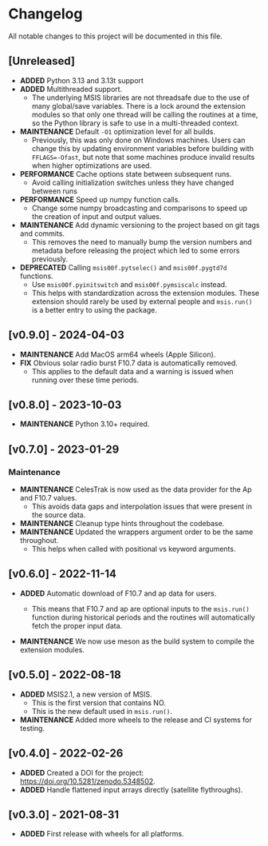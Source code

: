 # Changelog

All notable changes to this project will be documented in this file.

## [Unreleased]

- **ADDED** Python 3.13 and 3.13t support
- **ADDED** Multithreaded support.
  - The underlying MSIS libraries are not threadsafe due
    to the use of many global/save variables. There is a lock around the
    extension modules so that only one thread will be calling the routines
    at a time, so the Python library is safe to use in a multi-threaded context.
- **MAINTENANCE** Default `-O1` optimization level for all builds.
  - Previously, this
    was only done on Windows machines. Users can change this by updating
    environment variables before building with `FFLAGS=-Ofast`, but note that
    some machines produce invalid results when higher optimizations are used.
- **PERFORMANCE** Cache options state between subsequent runs.
  - Avoid calling initialization switches unless they have changed between runs
- **PERFORMANCE** Speed up numpy function calls.
  - Change some numpy broadcasting and comparisons to speed up the creation of
    input and output values.
- **MAINTENANCE** Add dynamic versioning to the project based on git tags and commits.
  - This removes the need to manually bump the version numbers and metadata before
    releasing the project which led to some errors previously.
- **DEPRECATED** Calling `msis00f.pytselec()` and `msis00f.pygtd7d` functions.
  - Use `msis00f.pyinitswitch` and `msis00f.pymsiscalc` instead.
  - This helps with standardization across the extension modules. These extension
    should rarely be used by external people and `msis.run()` is a better entry
    to using the package.

## [v0.9.0] - 2024-04-03

- **MAINTENANCE** Add MacOS arm64 wheels (Apple Silicon).
- **FIX** Obvious solar radio burst F10.7 data is automatically removed.
  - This applies to the default data and a warning is issued when running over
    these time periods.

## [v0.8.0] - 2023-10-03

- **MAINTENANCE** Python 3.10+ required.

## [v0.7.0] - 2023-01-29

### Maintenance

- **MAINTENANCE** CelesTrak is now used as the data provider for the Ap and F10.7 values.
  - This avoids data gaps and interpolation issues that were present in the source data.
- **MAINTENANCE** Cleanup type hints throughout the codebase.
- **MAINTENANCE** Updated the wrappers argument order to be the same throughout.
  - This helps when called with positional vs keyword arguments.

## [v0.6.0] - 2022-11-14

- **ADDED** Automatic download of F10.7 and ap data for users.
  - This means that F10.7 and ap are optional inputs to the `msis.run()`
    function during historical periods and the routines will automatically
    fetch the proper input data.

- **MAINTENANCE** We now use meson as the build system to compile the extension modules.

## [v0.5.0] - 2022-08-18

- **ADDED** MSIS2.1, a new version of MSIS.
  - This is the first version that contains NO.
  - This is the new default used in `msis.run()`.
- **MAINTENANCE** Added more wheels to the release and CI systems for testing.

## [v0.4.0] - 2022-02-26

- **ADDED** Created a DOI for the project: <https://doi.org/10.5281/zenodo.5348502>.
- **ADDED** Handle flattened input arrays directly (satellite flythroughs).

## [v0.3.0] - 2021-08-31

- **ADDED** First release with wheels for all platforms.
